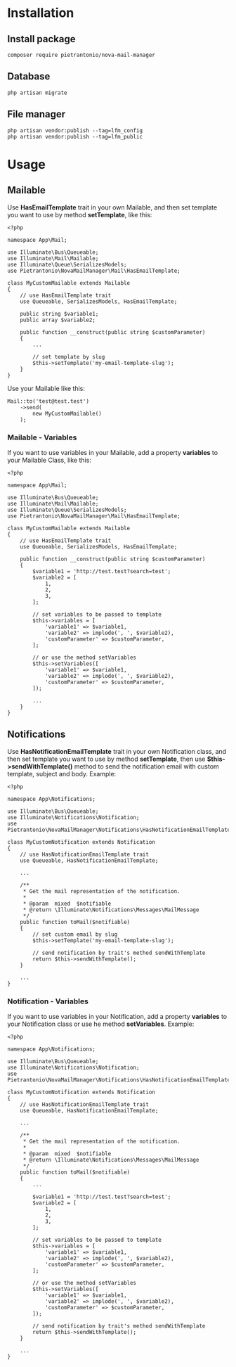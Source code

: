 # Installation

## Install package

```
composer require pietrantonio/nova-mail-manager
```

## Database

```
php artisan migrate
```

## File manager

```
php artisan vendor:publish --tag=lfm_config
php artisan vendor:publish --tag=lfm_public
```

# Usage

## Mailable

Use **HasEmailTemplate** trait in your own Mailable, and then set template you want to use by method **setTemplate**, like this:

```
<?php

namespace App\Mail;

use Illuminate\Bus\Queueable;
use Illuminate\Mail\Mailable;
use Illuminate\Queue\SerializesModels;
use Pietrantonio\NovaMailManager\Mail\HasEmailTemplate;

class MyCustomMailable extends Mailable
{
    // use HasEmailTemplate trait
    use Queueable, SerializesModels, HasEmailTemplate;

    public string $variable1;
    public array $variable2;

    public function __construct(public string $customParameter) 
    {
        ...

        // set template by slug
        $this->setTemplate('my-email-template-slug');
    }
}

```

Use your Mailable like this:

```
Mail::to('test@test.test')
    ->send(
        new MyCustomMailable()
    );
```

### Mailable - Variables

If you want to use variables in your Mailable, add a property **variables** to your Mailable Class, like this:

```
<?php

namespace App\Mail;

use Illuminate\Bus\Queueable;
use Illuminate\Mail\Mailable;
use Illuminate\Queue\SerializesModels;
use Pietrantonio\NovaMailManager\Mail\HasEmailTemplate;

class MyCustomMailable extends Mailable
{
    // use HasEmailTemplate trait
    use Queueable, SerializesModels, HasEmailTemplate;

    public function __construct(public string $customParameter) 
    {
        $variable1 = 'http://test.test?search=test';
        $variable2 = [
            1,
            2,
            3,
        ];

        // set variables to be passed to template
        $this->variables = [
            'variable1' => $variable1,
            'variable2' => implode(', ', $variable2),
            'customParameter' => $customParameter,
        ];

        // or use the method setVariables
        $this->setVariables([
            'variable1' => $variable1,
            'variable2' => implode(', ', $variable2),
            'customParameter' => $customParameter,
        ]);

        ...
    }
}

```

## Notifications

Use **HasNotificationEmailTemplate** trait in your own Notification class, and then set template you want to use by method **setTemplate**,
then use **$this->sendWithTemplate()** method to send the notification email with custom template, subject and body. 
Example:

```
<?php

namespace App\Notifications;

use Illuminate\Bus\Queueable;
use Illuminate\Notifications\Notification;
use Pietrantonio\NovaMailManager\Notifications\HasNotificationEmailTemplate;

class MyCustomNotification extends Notification
{
    // use HasNotificationEmailTemplate trait
    use Queueable, HasNotificationEmailTemplate;

    ...

    /**
     * Get the mail representation of the notification.
     *
     * @param  mixed  $notifiable
     * @return \Illuminate\Notifications\Messages\MailMessage
     */
    public function toMail($notifiable)
    {
        // set custom email by slug
        $this->setTemplate('my-email-template-slug');

        // send notification by trait's method sendWithTemplate
        return $this->sendWithTemplate();
    }

    ...
}

```

### Notification - Variables

If you want to use variables in your Notification, add a property **variables** to your Notification class or use he method **setVariables**.
Example:

```
<?php

namespace App\Notifications;

use Illuminate\Bus\Queueable;
use Illuminate\Notifications\Notification;
use Pietrantonio\NovaMailManager\Notifications\HasNotificationEmailTemplate;

class MyCustomNotification extends Notification
{
    // use HasNotificationEmailTemplate trait
    use Queueable, HasNotificationEmailTemplate;

    ...

    /**
     * Get the mail representation of the notification.
     *
     * @param  mixed  $notifiable
     * @return \Illuminate\Notifications\Messages\MailMessage
     */
    public function toMail($notifiable)
    {
        ...

        $variable1 = 'http://test.test?search=test';
        $variable2 = [
            1,
            2,
            3,
        ];

        // set variables to be passed to template
        $this->variables = [
            'variable1' => $variable1,
            'variable2' => implode(', ', $variable2),
            'customParameter' => $customParameter,
        ];

        // or use the method setVariables
        $this->setVariables([
            'variable1' => $variable1,
            'variable2' => implode(', ', $variable2),
            'customParameter' => $customParameter,
        ]);

        // send notification by trait's method sendWithTemplate
        return $this->sendWithTemplate();
    }

    ...
}

```